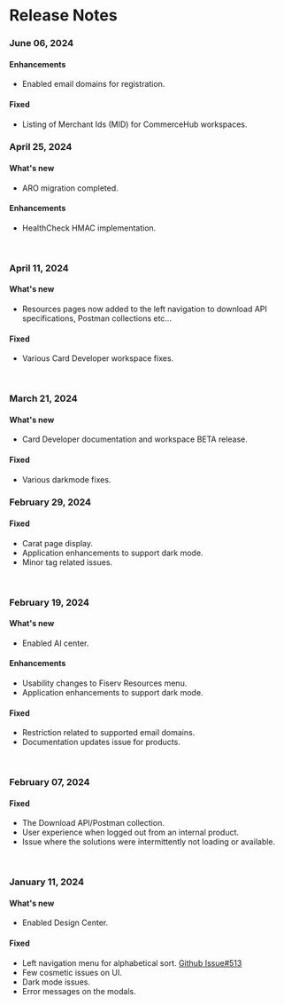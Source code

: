 # Release Notes

### June 06, 2024

#### Enhancements
- Enabled email domains for registration.

#### Fixed
- Listing of Merchant Ids (MID) for CommerceHub workspaces.

### April 25, 2024

#### What's new
- ARO migration completed.

#### Enhancements
- HealthCheck HMAC implementation.
<br>

### April 11, 2024

#### What's new
- Resources pages now added to the left navigation to download API specifications, Postman collections etc...
  
#### Fixed
- Various Card Developer workspace fixes.
<br>

### March 21, 2024

#### What's new
- Card Developer documentation and workspace BETA release.

#### Fixed
- Various darkmode fixes.

### February 29, 2024

#### Fixed
- Carat page display.
- Application enhancements to support dark mode.
- Minor tag related issues. 
<br>

### February 19, 2024

#### What's new
- Enabled AI center.
  
#### Enhancements
- Usability changes to Fiserv Resources menu.
- Application enhancements to support dark mode.

#### Fixed
- Restriction related to supported email domains.
- Documentation updates issue for products.
<br>

### February 07, 2024

#### Fixed
- The Download API/Postman collection.
- User experience when logged out from an internal product.
- Issue where the solutions were intermittently not loading or available.
<br>

### January 11, 2024

#### What's new
- Enabled Design Center.

#### Fixed
- Left navigation menu for alphabetical sort. [Github Issue#513](https://github.com/Fiserv/Support/issues/513)
- Few cosmetic issues on UI.
- Dark mode issues.
- Error messages on the modals.
<br>

